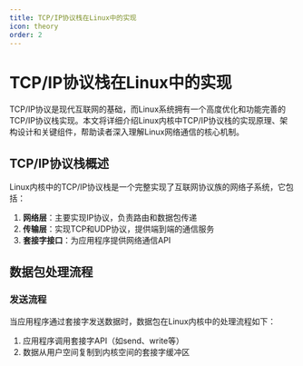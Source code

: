 ```yaml
---
title: TCP/IP协议栈在Linux中的实现
icon: theory
order: 2
---
```


# TCP/IP协议栈在Linux中的实现

TCP/IP协议是现代互联网的基础，而Linux系统拥有一个高度优化和功能完善的TCP/IP协议栈实现。本文将详细介绍Linux内核中TCP/IP协议栈的实现原理、架构设计和关键组件，帮助读者深入理解Linux网络通信的核心机制。

## TCP/IP协议栈概述

Linux内核中的TCP/IP协议栈是一个完整实现了互联网协议族的网络子系统，它包括：

1. **网络层**：主要实现IP协议，负责路由和数据包传递
2. **传输层**：实现TCP和UDP协议，提供端到端的通信服务
3. **套接字接口**：为应用程序提供网络通信API

## 数据包处理流程

### 发送流程

当应用程序通过套接字发送数据时，数据包在Linux内核中的处理流程如下：

1. 应用程序调用套接字API（如send、write等）
2. 数据从用户空间复制到内核空间的套接字缓冲区
